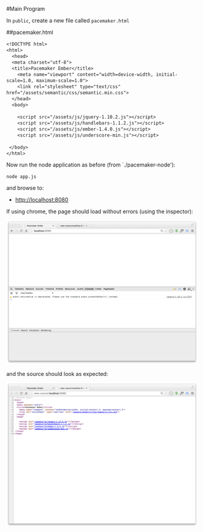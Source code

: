 #Main Program

In `public`, create a new file called `pacemaker.html`

##pacemaker.html

~~~
<!DOCTYPE html>
<html>
  <head>
  <meta charset="utf-8">
  <title>Pacemaker Ember</title>
    <meta name="viewport" content="width=device-width, initial-scale=1.0, maximum-scale=1.0">
    <link rel="stylesheet" type="text/css" href="/assets/semantic/css/semantic.min.css">
  </head>
  <body>

    <script src="/assets/js/jquery-1.10.2.js"></script>
    <script src="/assets/js/handlebars-1.1.2.js"></script>
    <script src="/assets/js/ember-1.4.0.js"></script>
    <script src="/assets/js/underscore-min.js"></script>
    
 </body>
</html>
~~~

Now run the node application as before (from `./pacemaker-node'):

~~~
node app.js
~~~

and browse to:

- <http://localhost:8080>

If using chrome, the page should load without errors (using the inspector):

![](img/01.png)

and the source should look as expected:

![](img/02.png)

